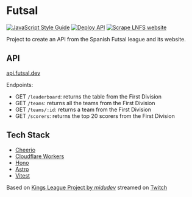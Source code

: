 # Futsal

[![JavaScript Style Guide](https://cdn.rawgit.com/standard/standard/master/badge.svg)](https://github.com/standard/standard)
[![Deploy API](https://github.com/S0lRaK/futsal/actions/workflows/deploy-api.yml/badge.svg)](https://github.com/S0lRaK/futsal/actions/workflows/deploy-api.yml)
[![Scrape LNFS website](https://github.com/S0lRaK/futsal/actions/workflows/scrape-lnfs-web.yml/badge.svg)](https://github.com/S0lRaK/futsal/actions/workflows/scrape-lnfs-web.yml)

Project to create an API from the Spanish Futsal league and its website.

## API

[api.futsal.dev](https://api.futsal.dev)

Endpoints:

- GET `/leaderboard`: returns the table from the First Division
- GET `/teams`: returns all the teams from the First Division
- GET `/teams/:id`: returns a team from the First Division
- GET `/scorers`: returns the top 20 scorers from the First Division 

## Tech Stack

- [Cheerio](https://cheerio.js.org)
- [Cloudflare Workers](https://workers.cloudflare.com)
- [Hono](https://honojs.dev)
- [Astro](https://astro.build)
- [Vitest](https://vitest.dev)

Based on [Kings League Project by _midudev_](https://github.com/midudev/kings-league-project) streamed on [Twitch](https://www.twitch.tv/midudev)
